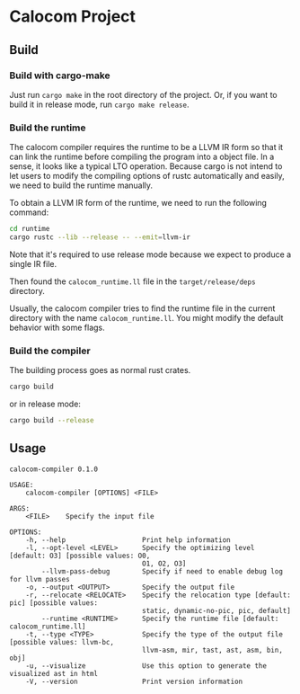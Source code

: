 # Calocom Project

## Build
### Build with cargo-make
Just run `cargo make` in the root directory of the project.
Or, if you want to build it in release mode, run `cargo make release`.

### Build the runtime
The calocom compiler requires the runtime to be a LLVM IR form so that it can link the runtime before compiling the program into a object file. In a sense, it looks like a typical LTO operation. Because cargo is not intend to let users to modify the compiling options of rustc automatically and easily, we need to build the runtime manually.

To obtain a LLVM IR form of the runtime, we need to run the following command:

```bash
cd runtime
cargo rustc --lib --release -- --emit=llvm-ir
```

Note that it's required to use release mode because we expect to produce a single IR file.

Then found the `calocom_runtime.ll` file in the `target/release/deps` directory.

Usually, the calocom compiler tries to find the runtime file in the current directory with the name `calocom_runtime.ll`. You might modify the default behavior with some flags.

### Build the compiler

The building process goes as normal rust crates.

```bash
cargo build
```

or in release mode:

```bash
cargo build --release
```

## Usage
```text
calocom-compiler 0.1.0

USAGE:
    calocom-compiler [OPTIONS] <FILE>

ARGS:
    <FILE>    Specify the input file

OPTIONS:
    -h, --help                   Print help information
    -l, --opt-level <LEVEL>      Specify the optimizing level [default: O3] [possible values: O0,
                                 O1, O2, O3]
        --llvm-pass-debug        Specify if need to enable debug log for llvm passes
    -o, --output <OUTPUT>        Specify the output file
    -r, --relocate <RELOCATE>    Specify the relocation type [default: pic] [possible values:
                                 static, dynamic-no-pic, pic, default]
        --runtime <RUNTIME>      Specify the runtime file [default: calocom_runtime.ll]
    -t, --type <TYPE>            Specify the type of the output file [possible values: llvm-bc,
                                 llvm-asm, mir, tast, ast, asm, bin, obj]
    -u, --visualize              Use this option to generate the visualized ast in html
    -V, --version                Print version information
```